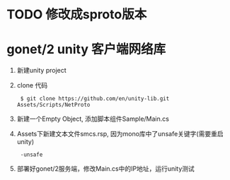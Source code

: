 # TODO 修改成sproto版本

# gonet/2 unity 客户端网络库

1. 新建unity project
2. clone 代码

        $ git clone https://github.com/en/unity-lib.git Assets/Scripts/NetProto

3. 新建一个Empty Object, 添加脚本组件Sample/Main.cs
4. Assets下新建文本文件smcs.rsp, 因为mono库中了unsafe关键字(需要重启unity)

        -unsafe

5. 部署好gonet/2服务端，修改Main.cs中的IP地址，运行unity测试

